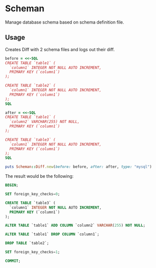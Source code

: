 # Scheman
Manage database schema based on schema definition file.

## Usage
Creates Diff with 2 schema files and logs out their diff.

```ruby
before = <<-SQL
CREATE TABLE `table1` (
  `column1` INTEGER NOT NULL AUTO INCREMENT,
  PRIMARY KEY (`column1`)
);

CREATE TABLE `table2` (
  `column1` INTEGER NOT NULL AUTO INCREMENT,
  PRIMARY KEY (`column1`)
);
SQL

after = <<-SQL
CREATE TABLE `table1` (
  `column2` VARCHAR(255) NOT NULL,
  PRIMARY KEY (`column1`)
);

CREATE TABLE `table3` (
  `column1` INTEGER NOT NULL AUTO INCREMENT,
  PRIMARY KEY (`column1`)
);
SQL

puts Scheman::Diff.new(before: before, after: after, type: "mysql")
```

The result would be the following:

```sql
BEGIN;

SET foreign_key_checks=0;

CREATE TABLE `table3` (
  `column1` INTEGER NOT NULL AUTO INCREMENT,
  PRIMARY KEY (`column1`)
);

ALTER TABLE `table1` ADD COLUMN `column2` VARCHAR(255) NOT NULL;

ALTER TABLE `table1` DROP COLUMN `column1`;

DROP TABLE `table2`;

SET foreign_key_checks=1;

COMMIT;
```
